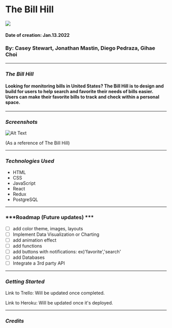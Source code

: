 # The Bill Hill
<img src=https://i.imgur.com/Un2KHjt.jpg>

#### Date of creation: Jan.13.2022
### By: Casey Stewart, Jonathan Mastin, Diego Pedraza, Gihae Choi

***
### ***The Bill Hill***
#### Looking for monitoring bills in United States? The Bill Hill is to design and build for users to help search and favorite their needs of bills easier. Users can make their favorite bills to track and check within a personal space.

***

### ***Screenshots***

![Alt Text](https://clickamericana.com/wp-content/uploads/Im-Just-A-Bill-Schoolhouse-Rock-1975-3-1-750x509.jpg)

(As a reference of The Bill Hill)

***

### ***Technologies Used***
* HTML
* CSS
* JavaScript
* React
* Redux
* PostgreSQL


***

### ***Roadmap (Future updates) ***

- [ ] add color theme, images, layouts
- [ ] Implement Data Visualization or Charting
- [ ] add animation effect
- [ ] add functions
- [ ] add buttons with notifications: ex)'favorite','search'
- [ ] add Databases
- [ ] Integrate a 3rd party API

***

### ***Getting Started***

Link to Trello: Will be updated once completed.

Link to Heroku: Will be updated once it's deployed.

***

### ***Credits***
